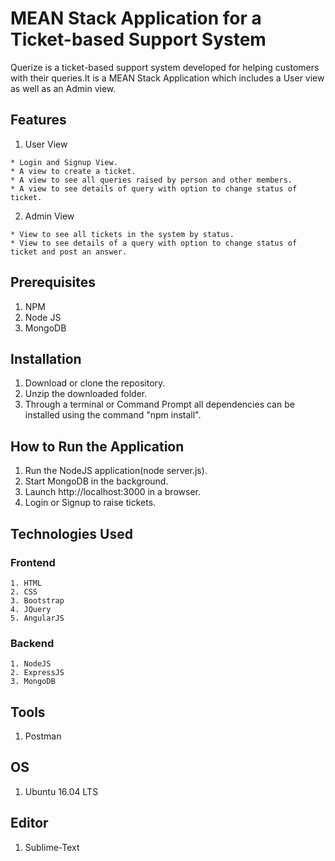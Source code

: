 # MEAN Stack Application for a Ticket-based Support System
Querize is a ticket-based support system developed for helping customers with their queries.It is a MEAN Stack Application which includes a User view as well as an Admin view.

## Features

  1. User View
  
    * Login and Signup View.
    * A view to create a ticket.
    * A view to see all queries raised by person and other members.
    * A view to see details of query with option to change status of ticket.

  2. Admin View
   
    * View to see all tickets in the system by status.
    * View to see details of a query with option to change status of ticket and post an answer.


## Prerequisites

  1. NPM
  2. Node JS
  3. MongoDB

## Installation

  1. Download or clone the repository.
  2. Unzip the downloaded folder.
  3. Through a terminal or Command Prompt all dependencies can be installed using the command "npm install".

## How to Run the Application

  1. Run the NodeJS application(node server.js). 
  2. Start MongoDB in the background.
  3. Launch http://localhost:3000 in a browser.
  4. Login or Signup to raise tickets.

## Technologies Used
  
### Frontend
    
	1. HTML
  	2. CSS
  	3. Bootstrap
	4. JQuery
  	5. AngularJS

### Backend

  	1. NodeJS
  	2. ExpressJS
  	3. MongoDB

## Tools

  1. Postman


## OS

  1. Ubuntu 16.04 LTS

## Editor
  
  1. Sublime-Text

